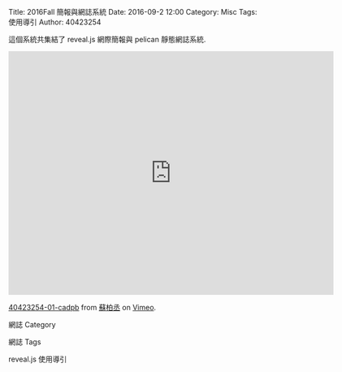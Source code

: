Title: 2016Fall 簡報與網誌系統
Date: 2016-09-2 12:00
Category: Misc
Tags: 使用導引
Author: 40423254

這個系統共集結了 reveal.js 網際簡報與 pelican 靜態網誌系統.

<iframe src="https://player.vimeo.com/video/188237375" width="640" height="480" frameborder="0" webkitallowfullscreen mozallowfullscreen allowfullscreen></iframe>
<p><a href="https://vimeo.com/188237375">40423254-01-cadpb</a> from <a href="https://vimeo.com/user45596496">蘇柏丞</a> on <a href="https://vimeo.com">Vimeo</a>.</p>

<!-- PELICAN_END_SUMMARY -->

網誌 Category

網誌 Tags

reveal.js 使用導引
